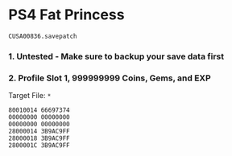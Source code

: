 # PS4 Fat Princess

`CUSA00836.savepatch`

### 1. Untested - Make sure to backup your save data first
### 2. Profile Slot 1, 999999999 Coins, Gems, and EXP

Target File: `*`

```
80010014 66697374
00000000 00000000
00000000 00000000
28000014 3B9AC9FF
28000018 3B9AC9FF
2800001C 3B9AC9FF
```

